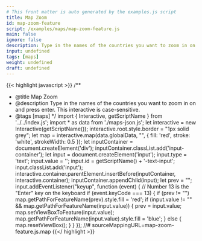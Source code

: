 ```yaml
---
# This front matter is auto generated by the examples.js script
title: Map Zoom
id: map-zoom-feature
script: /examples/maps/map-zoom-feature.js
main: false
ignore: false
description: Type in the names of the countries you want to zoom in on and press enter. This interactive is case-sensitive.
input: undefined
tags: [maps]
weight: undefined
draft: undefined
---
```


{{< highlight javascript >}}
/**
* @title Map Zoom
* @description Type in the names of the countries you want to zoom in on and press enter. This interactive is case-sensitive.
* @tags [maps]
*/
import { Interactive, getScriptName } from '../../index.js';
import * as data from './maps-json.js';
let interactive = new Interactive(getScriptName());
interactive.root.style.border = "1px solid grey";
let map = interactive.map(data.globalData, "", { fill: 'red',
    stroke: 'white',
    strokeWidth: 0.5 });
let inputContainer = document.createElement('div');
inputContainer.classList.add('input-container');
let input = document.createElement('input');
input.type = 'text';
input.value = '';
input.id = getScriptName() + '-text-input';
input.classList.add('input');
interactive.container.parentElement.insertBefore(inputContainer, interactive.container);
inputContainer.appendChild(input);
let prev = "";
input.addEventListener("keyup", function (event) {
    // Number 13 is the "Enter" key on the keyboard
    if (event.keyCode === 13) {
        if (prev != "")
            map.getPathForFeatureName(prev).style.fill = 'red';
        if (input.value != "" && map.getPathForFeatureName(input.value)) {
            prev = input.value;
            map.setViewBoxToFeature(input.value);
            map.getPathForFeatureName(input.value).style.fill = 'blue';
        }
        else {
            map.resetViewBox();
        }
    }
});
//# sourceMappingURL=map-zoom-feature.js.map
{{</ highlight >}}

